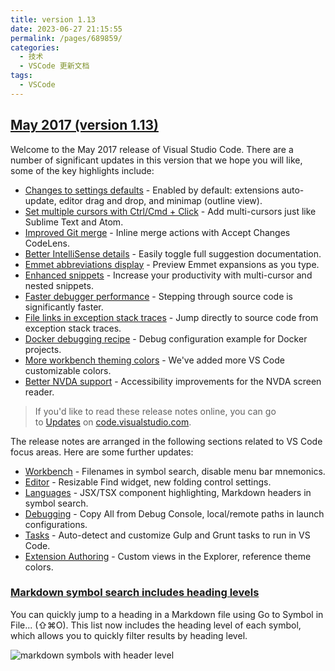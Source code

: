 ```yaml
---
title: version 1.13
date: 2023-06-27 21:15:55
permalink: /pages/689859/
categories:
  - 技术
  - VSCode 更新文档
tags:
  - VSCode
---
```


## [May 2017 (version 1.13)](https://code.visualstudio.com/updates/v1_13)

Welcome to the May 2017 release of Visual Studio Code. There are a number of significant updates in this version that we hope you will like, some of the key highlights include:

- [Changes to settings defaults](https://code.visualstudio.com/updates/v1_13#_changed-setting-defaults) - Enabled by default: extensions auto-update, editor drag and drop, and minimap (outline view).
- [Set multiple cursors with Ctrl/Cmd + Click](https://code.visualstudio.com/updates/v1_13#_add-multiple-cursors-with-ctrl-cmd-click) - Add multi-cursors just like Sublime Text and Atom.
- [Improved Git merge](https://code.visualstudio.com/updates/v1_13#_merge-conflict-coloring-and-actions) - Inline merge actions with Accept Changes CodeLens.
- [Better IntelliSense details](https://code.visualstudio.com/updates/v1_13#_suggestion-list-and-documentation-side-by-side) - Easily toggle full suggestion documentation.
- [Emmet abbreviations display](https://code.visualstudio.com/updates/v1_13#_emmet-abbreviation-expansion-in-suggestion-list) - Preview Emmet expansions as you type.
- [Enhanced snippets](https://code.visualstudio.com/updates/v1_13#_multi-cursor-snippets) - Increase your productivity with multi-cursor and nested snippets.
- [Faster debugger performance](https://code.visualstudio.com/updates/v1_13#_improved-stepping-performance) - Stepping through source code is significantly faster.
- [File links in exception stack traces](https://code.visualstudio.com/updates/v1_13#_file-link-detection-in-exception-peek-ui) - Jump directly to source code from exception stack traces.
- [Docker debugging recipe](https://code.visualstudio.com/updates/v1_13#_recipes-for-nonstandard-debugging-scenarios) - Debug configuration example for Docker projects.
- [More workbench theming colors](https://code.visualstudio.com/updates/v1_13#_new-theming-colors) - We've added more VS Code customizable colors.
- [Better NVDA support](https://code.visualstudio.com/updates/v1_13#_better-nvda-support) - Accessibility improvements for the NVDA screen reader.

> If you'd like to read these release notes online, you can go to [Updates](https://code.visualstudio.com/updates) on [code.visualstudio.com](https://code.visualstudio.com/).

The release notes are arranged in the following sections related to VS Code focus areas. Here are some further updates:

- [Workbench](https://code.visualstudio.com/updates/v1_13#_workbench) - Filenames in symbol search, disable menu bar mnemonics.
- [Editor](https://code.visualstudio.com/updates/v1_13#_editor) - Resizable Find widget, new folding control settings.
- [Languages](https://code.visualstudio.com/updates/v1_13#_languages) - JSX/TSX component highlighting, Markdown headers in symbol search.
- [Debugging](https://code.visualstudio.com/updates/v1_13#_debugging) - Copy All from Debug Console, local/remote paths in launch configurations.
- [Tasks](https://code.visualstudio.com/updates/v1_13#_tasks) - Auto-detect and customize Gulp and Grunt tasks to run in VS Code.
- [Extension Authoring](https://code.visualstudio.com/updates/v1_13#_extension-authoring) - Custom views in the Explorer, reference theme colors.

### [Markdown symbol search includes heading levels](https://code.visualstudio.com/updates/v1_13#_markdown-symbol-search-includes-heading-levels)

You can quickly jump to a heading in a Markdown file using Go to Symbol in File... (⇧⌘O). This list now includes the heading level of each symbol, which allows you to quickly filter results by heading level.

![markdown symbols with header level](https://code.visualstudio.com/assets/updates/1_13/markdown-heading-levels.png)
